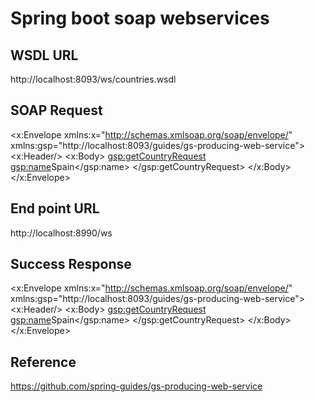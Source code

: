 Spring boot soap webservices
======================================

WSDL URL 
-------------------------------------------------------------------------
http://localhost:8093/ws/countries.wsdl

SOAP Request 
-------------------------------------------------------------------------
<x:Envelope xmlns:x="http://schemas.xmlsoap.org/soap/envelope/" xmlns:gsp="http://localhost:8093/guides/gs-producing-web-service">
    <x:Header/>
    <x:Body>
        <gsp:getCountryRequest>
            <gsp:name>Spain</gsp:name>
        </gsp:getCountryRequest>
    </x:Body>
</x:Envelope>



End point URL 
-----------------------------------------------------------------
http://localhost:8990/ws


Success Response 
-----------------------------------------------------------------

<x:Envelope xmlns:x="http://schemas.xmlsoap.org/soap/envelope/" xmlns:gsp="http://localhost:8093/guides/gs-producing-web-service">
    <x:Header/>
    <x:Body>
        <gsp:getCountryRequest>
            <gsp:name>Spain</gsp:name>
        </gsp:getCountryRequest>
    </x:Body>
</x:Envelope>


Reference
-----------------------------------------------------------------
https://github.com/spring-guides/gs-producing-web-service
 
